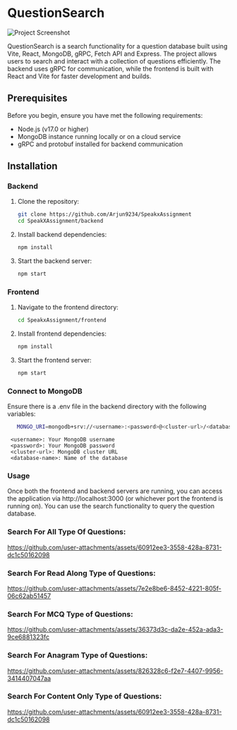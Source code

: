 # QuestionSearch

![Project Screenshot](https://github.com/user-attachments/assets/847a87a3-966f-4a13-980f-21cae2dd350f)


QuestionSearch is a search functionality for a question database built using Vite, React, MongoDB, gRPC, Fetch API and Express. The project allows users to search and interact with a collection of questions efficiently. The backend uses gRPC for communication, while the frontend is built with React and Vite for faster development and builds.

## Prerequisites

Before you begin, ensure you have met the following requirements:

- Node.js (v17.0 or higher)
- MongoDB instance running locally or on a cloud service
- gRPC and protobuf installed for backend communication

## Installation

### Backend

1. Clone the repository:
   ```bash
   git clone https://github.com/Arjun9234/SpeakxAssignment
   cd SpeakXAssignment/backend
2. Install backend dependencies:
   ```bash
   npm install
3. Start the backend server:
   ```bash
   npm start

### Frontend
1. Navigate to the frontend directory:
   ```bash
   cd SpeakxAssignment/frontend
2. Install frontend dependencies:
   ```bash
   npm install
3. Start the frontend server:
   ```bash
   npm start


### Connect to MongoDB
Ensure there is a .env file in the backend directory with the following variables:
```bash
   MONGO_URI=mongodb+srv://<username>:<password>@<cluster-url>/<database-name>?retryWrites=true&w=majority
```
```
 <username>: Your MongoDB username
 <password>: Your MongoDB password
 <cluster-url>: MongoDB cluster URL
 <database-name>: Name of the database
```


### Usage
Once both the frontend and backend servers are running, you can access the application via http://localhost:3000 (or whichever port the frontend is running on). You can use the search functionality to query the question database.

### Search For All Type Of Questions: 
https://github.com/user-attachments/assets/60912ee3-3558-428a-8731-dc1c50162098


### Search For Read Along Type of Questions:
https://github.com/user-attachments/assets/7e2e8be6-8452-4221-805f-06c62ab51457


### Search For MCQ Type of Questions:
https://github.com/user-attachments/assets/36373d3c-da2e-452a-ada3-9ce6881323fc


### Search For Anagram Type of Questions: 
https://github.com/user-attachments/assets/826328c6-f2e7-4407-9956-3414407047aa


### Search For Content Only Type of Questions:
https://github.com/user-attachments/assets/60912ee3-3558-428a-8731-dc1c50162098
